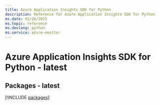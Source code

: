 ```yaml
---
title: Azure Application Insights SDK for Python
description: Reference for Azure Application Insights SDK for Python
ms.date: 02/28/2025
ms.topic: reference
ms.devlang: python
ms.service: azure-monitor
---
```

# Azure Application Insights SDK for Python - latest
## Packages - latest
[!INCLUDE [packages](application-insights-index.md)]